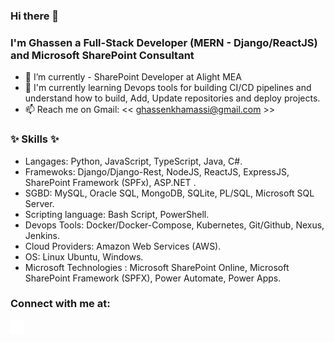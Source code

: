 ### Hi there 👋 
### I'm Ghassen a Full-Stack Developer (MERN - Django/ReactJS) and Microsoft SharePoint Consultant

- 🔭 I’m currently - SharePoint Developer at Alight MEA
- 🌱 I'm currently learning Devops tools for building CI/CD pipelines and understand how to build, Add, Update repositories and deploy projects.
- 📫 Reach me on Gmail: << ghassenkhamassi@gmail.com >>


### ✨ Skills ✨
- Langages: Python, JavaScript, TypeScript, Java, C#.
- Framewoks: Django/Django-Rest, NodeJS, ReactJS, ExpressJS, SharePoint Framework (SPFx), ASP.NET .
- SGBD: MySQL, Oracle SQL, MongoDB, SQLite, PL/SQL, Microsoft SQL Server.
- Scripting language: Bash Script, PowerShell.
- Devops Tools: Docker/Docker-Compose, Kubernetes, Git/Github, Nexus, Jenkins.
- Cloud Providers: Amazon Web Services (AWS).
- OS: Linux Ubuntu, Windows.
- Microsoft Technologies : Microsoft SharePoint Online, Microsoft SharePoint Framework (SPFX), Power Automate, Power Apps.

### Connect with me at:
<a href="https://www.linkedin.com/in/ghassen-khamassi-766b261b6/"><img align = "left" width="22px" src="https://github.com/codeSTACKr/codeSTACKr/raw/master/img/linkedin-dark.svg" /></a>
